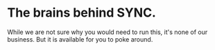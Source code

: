 # The brains behind SYNC.

While we are not sure why you would need to run this, it's none of our business. But it is available for you to poke around.